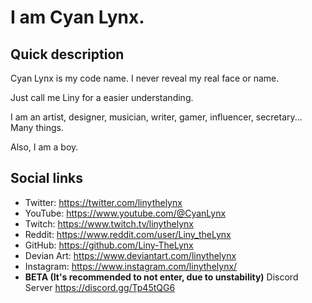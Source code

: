 # I am Cyan Lynx.

## Quick description

Cyan Lynx is my code name. I never reveal my real face or name.

Just call me Liny for a easier understanding.

I am an artist, designer, musician, writer, gamer, influencer, secretary... Many things.

Also, I am a boy.

## Social links

- Twitter: https://twitter.com/linythelynx
- YouTube: https://www.youtube.com/@CyanLynx
- Twitch: https://www.twitch.tv/linythelynx
- Reddit: https://www.reddit.com/user/Liny_theLynx
- GitHub: https://github.com/Liny-TheLynx
- Devian Art: https://www.deviantart.com/linythelynx
- Instagram: https://www.instagram.com/linythelynx/
- **BETA (It's recommended to not enter, due to unstability)** Discord Server https://discord.gg/Tp45tQG6 
